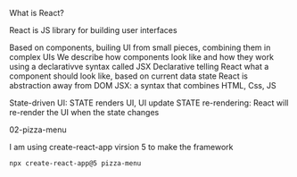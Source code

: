 What is React?

React is JS library for building user interfaces

Based on components, builing UI from small pieces, combining them in complex UIs
We describe how components look like and how they work using a declarativve syntax called JSX
Declarative telling React what a component should look like, based on current data state
React is abstraction away from DOM
JSX: a syntax that combines HTML, Css, JS

State-driven UI: STATE renders UI, UI update STATE
re-rendering: React will re-render the UI when the state changes

02-pizza-menu

I am using create-react-app virsion 5 to make the framework

```ssh
npx create-react-app@5 pizza-menu
```
